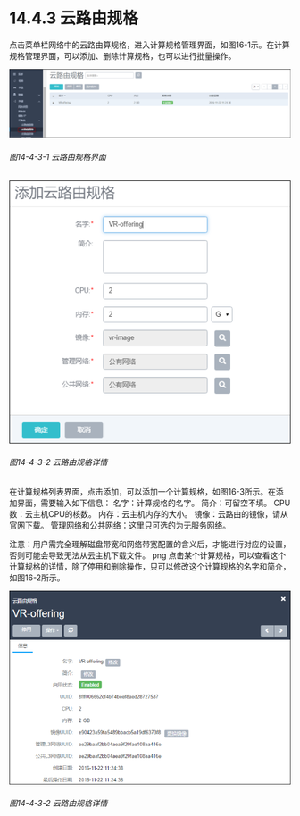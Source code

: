 # 14.4.3 云路由规格

点击菜单栏网络中的云路由算规格，进入计算规格管理界面，如图16-1示。在计算规格管理界面，可以添加、删除计算规格，也可以进行批量操作。

![png](../images/14-4-3-1.png "图14-4-3-1 云路由规格界面")
###### 图14-4-3-1 云路由规格界面


![png](../images/14-4-2-2.png "图14-4-2-2 云路由规格详情")

###### 图14-4-3-2 云路由规格详情

在计算规格列表界面，点击添加，可以添加一个计算规格，如图16-3所示。在添加界面，需要输入如下信息：
名字：计算规格的名字。
简介：可留空不填。
CPU数：云主机CPU的核数。
内存：云主机内存的大小。
镜像：云路由的镜像，请从[官网](/www.mevoco.com)下载。
管理网络和公共网络：这里只可选的为无服务网络。

注意：用户需完全理解磁盘带宽和网络带宽配置的含义后，才能进行对应的设置，否则可能会导致无法从云主机下载文件。
png
点击某个计算规格，可以查看这个计算规格的详情，除了停用和删除操作，只可以修改这个计算规格的名字和简介，如图16-2所示。



![png](../images/14-4-3-2.png "图14-4-3-2 云路由规格详情")

###### 图14-4-3-2 云路由规格详情
